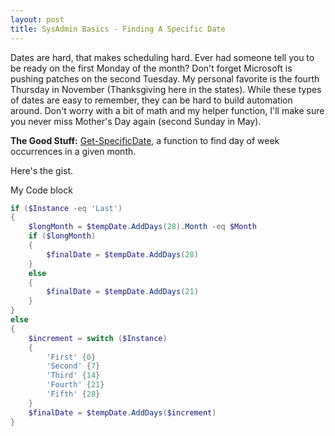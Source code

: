 ```yaml
---
layout: post
title: SysAdmin Basics - Finding A Specific Date
---
```


Dates are hard, that makes scheduling hard.
Ever had someone tell you to be ready on the first Monday of the month?
Don't forget Microsoft is pushing patches on the second Tuesday.
My personal favorite is the fourth Thursday in November (Thanksgiving here in the states).
While these types of dates are easy to remember, they can be hard to build automation around.
Don't worry with a bit of math and my helper function, I'll make sure you never miss Mother's Day again (second Sunday in May).

 **The Good Stuff:**
[Get-SpecificDate](https://github.com/dchristian3188/Main/blob/master/Functions/Get-SpecificDate.ps1), a function to find day of week occurrences in a given month.

<!-- more -->

Here's the gist.
<script src="https://gist.github.com/dchristian3188/dabfa9d1f2dd1b4ae0ab8b55bcd6af4f.js"></script>

My Code block

```powershell
if ($Instance -eq 'Last')
{
    $longMonth = $tempDate.AddDays(28).Month -eq $Month
    if ($longMonth)
    {
        $finalDate = $tempDate.AddDays(28)
    }
    else 
    {
        $finalDate = $tempDate.AddDays(21)    
    }
}
else
{
    $increment = switch ($Instance)
    {
        'First' {0}
        'Second' {7}
        'Third' {14}
        'Fourth' {21}
        'Fifth' {28}
    }
    $finalDate = $tempDate.AddDays($increment)    
}
```